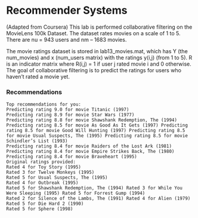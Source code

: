 Recommender Systems
===================================
(Adapted from Coursera) This lab is performed collaborative filtering on the MovieLens 100k Dataset. The dataset rates movies on a scale of 1 to 5. There are nu = 943 users and nm – 1683 movies.

The movie ratings dataset is stored in lab13_movies.mat, which has Y (the num_movies) and x (num_users matrix) with the ratings y(i,j) (from 1 to 5). R is an indicator matrix where R(i,j) = 1 if user j rated movie i and 0 otherwise. The goal of collaborative filtering is to predict the ratings for users who haven’t rated a movie yet.


### Recommendations
    Top recommendations for you:
    Predicting rating 9.0 for movie Titanic (1997)
    Predicting rating 8.9 for movie Star Wars (1977)
    Predicting rating 8.8 for movie Shawshank Redemption, The (1994) Predicting rating 8.5 for movie As Good As It Gets (1997) Predicting rating 8.5 for movie Good Will Hunting (1997) Predicting rating 8.5 for movie Usual Suspects, The (1995) Predicting rating 8.5 for movie Schindler’s List (1993)
    Predicting rating 8.4 for movie Raiders of the Lost Ark (1981) Predicting rating 8.4 for movie Empire Strikes Back, The (1980) Predicting rating 8.4 for movie Braveheart (1995)
    Original ratings provided:
    Rated 4 for Toy Story (1995)
    Rated 3 for Twelve Monkeys (1995)
    Rated 5 for Usual Suspects, The (1995)
    Rated 4 for Outbreak (1995)
    Rated 5 for Shawshank Redemption, The (1994) Rated 3 for While You Were Sleeping (1995) Rated 5 for Forrest Gump (1994)
    Rated 2 for Silence of the Lambs, The (1991) Rated 4 for Alien (1979)
    Rated 5 for Die Hard 2 (1990)
    Rated 5 for Sphere (1998)
